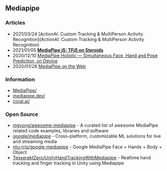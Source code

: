 ## Mediapipe

### Articles
- 2021/03/24 [ActionAI: Custom Tracking & MultiPerson Activity Recognition](ActionAI: Custom Tracking & MultiPerson Activity Recognition)
- 2021/01/05 [**MediaPipe jS: TFjS on Steroids**](https://dj-ai.medium.com/mediapipe-1f6818a44c9)
- 2020/12/10 [MediaPipe Holistic — Simultaneous Face, Hand and Pose Prediction, on Device](https://ai.googleblog.com/2020/12/mediapipe-holistic-simultaneous-face.html)
- 2020/01/28 [MediaPipe on the Web](https://developers.googleblog.com/2020/01/mediapipe-on-web.html)



### Information
- [MediaPipe/](https://google.github.io/mediapipe/)
- [mediapipe.dev/](https://mediapipe.dev/)
- [coral.ai/](https://coral.ai/) 


### Open Source
- [mgyong/awesome-mediapipe](https://github.com/mgyong/awesome-mediapipe) - A curated list of awesome MediaPipe related code examples, libraries and software
- [google/mediapipe](https://github.com/google/mediapipe) - Cross-platform, customizable ML solutions for live and streaming media
- [ntu-rris/google-mediapipe](https://github.com/ntu-rris/google-mediapipe) - Google MediaPipe Face + Hands + Body + Object
- [TesseraktZero/UnityHandTrackingWithMediapipe](https://github.com/TesseraktZero/UnityHandTrackingWithMediapipe) - Realtime hand tracking and finger tracking in Unity using Mediapipe

